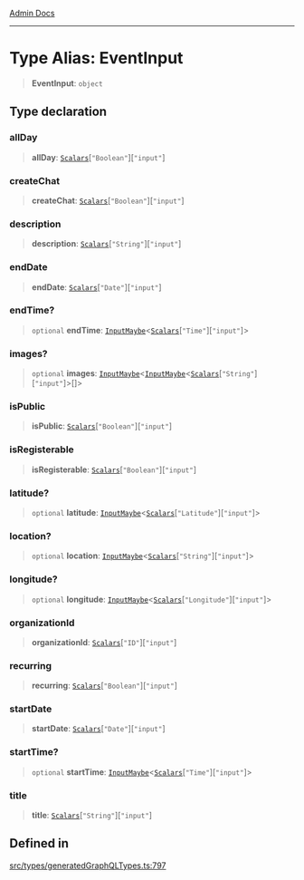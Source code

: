 [Admin Docs](/)

***

# Type Alias: EventInput

> **EventInput**: `object`

## Type declaration

### allDay

> **allDay**: [`Scalars`](Scalars.md)\[`"Boolean"`\]\[`"input"`\]

### createChat

> **createChat**: [`Scalars`](Scalars.md)\[`"Boolean"`\]\[`"input"`\]

### description

> **description**: [`Scalars`](Scalars.md)\[`"String"`\]\[`"input"`\]

### endDate

> **endDate**: [`Scalars`](Scalars.md)\[`"Date"`\]\[`"input"`\]

### endTime?

> `optional` **endTime**: [`InputMaybe`](InputMaybe.md)\<[`Scalars`](Scalars.md)\[`"Time"`\]\[`"input"`\]\>

### images?

> `optional` **images**: [`InputMaybe`](InputMaybe.md)\<[`InputMaybe`](InputMaybe.md)\<[`Scalars`](Scalars.md)\[`"String"`\]\[`"input"`\]\>[]\>

### isPublic

> **isPublic**: [`Scalars`](Scalars.md)\[`"Boolean"`\]\[`"input"`\]

### isRegisterable

> **isRegisterable**: [`Scalars`](Scalars.md)\[`"Boolean"`\]\[`"input"`\]

### latitude?

> `optional` **latitude**: [`InputMaybe`](InputMaybe.md)\<[`Scalars`](Scalars.md)\[`"Latitude"`\]\[`"input"`\]\>

### location?

> `optional` **location**: [`InputMaybe`](InputMaybe.md)\<[`Scalars`](Scalars.md)\[`"String"`\]\[`"input"`\]\>

### longitude?

> `optional` **longitude**: [`InputMaybe`](InputMaybe.md)\<[`Scalars`](Scalars.md)\[`"Longitude"`\]\[`"input"`\]\>

### organizationId

> **organizationId**: [`Scalars`](Scalars.md)\[`"ID"`\]\[`"input"`\]

### recurring

> **recurring**: [`Scalars`](Scalars.md)\[`"Boolean"`\]\[`"input"`\]

### startDate

> **startDate**: [`Scalars`](Scalars.md)\[`"Date"`\]\[`"input"`\]

### startTime?

> `optional` **startTime**: [`InputMaybe`](InputMaybe.md)\<[`Scalars`](Scalars.md)\[`"Time"`\]\[`"input"`\]\>

### title

> **title**: [`Scalars`](Scalars.md)\[`"String"`\]\[`"input"`\]

## Defined in

[src/types/generatedGraphQLTypes.ts:797](https://github.com/Suyash878/talawa-api/blob/cfd688207611ba245c99edd8dbaccb2cdbf6a043/src/types/generatedGraphQLTypes.ts#L797)
